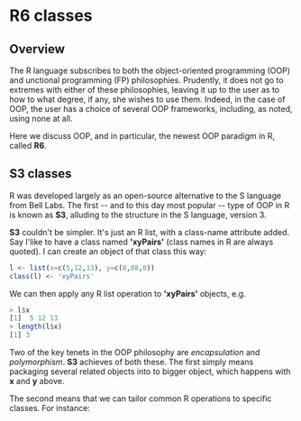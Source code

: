 # R6 classes

## Overview

The R language subscribes to both the object-oriented programming (OOP) and 
unctional programming (FP) philosophies.  Prudently, it does not go to
extremes with either of these philosophies, leaving it up to the user as
to how to what degree, if any, she wishes to use them.  Indeed, in the
case of OOP, the user has a choice of several OOP frameworks, including,
as noted, using none at all.

Here we discuss OOP, and in particular, the newest OOP paradigm in R,
called **R6**.

## S3 classes

R was developed largely as an open-source alternative to the S language
from Bell Labs.  The first -- and to this day most popular -- type of
OOP in R is known as **S3**, alluding to the structure in the S
language, version 3.

**S3** couldn't be simpler.  It's just an R list, with a class-name
attribute added.  Say I'like to have a class named **'xyPairs'** (class
names in R are always quoted).  I can create an object of that class
this way:

``` r
l <- list(x=c(5,12,13), y=c(8,88,0))
class(l) <- 'xyPairs'
```

We can then apply any R list operation to **'xyPairs'** objects, e.g.

``` r
> l$x
[1]  5 12 13
> length(l$x)
[1] 3
```

Two of the key tenets in the OOP philosophy are *encapsulation* and
*polymorphism*.  **S3** achieves of both these.  The first simply means
packaging several related objects into to bigger object, which happens
with **x** and **y** above.

The second means that we can tailor common R operations to specific
classes.  For instance:

